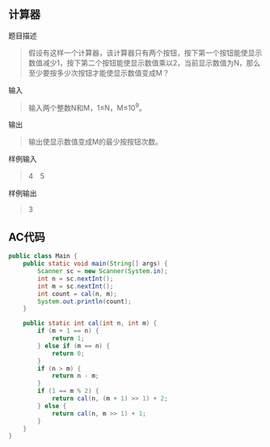 ## 计算器

题目描述

> 假设有这样一个计算器，该计算器只有两个按钮，按下第一个按钮能使显示数值减少1，按下第二个按钮能使显示数值乘以2，当前显示数值为N，那么至少要按多少次按钮才能使显示数值变成M？

输入

> 输入两个整数N和M，1≤N，M≤10<sup>9</sup>。

输出

> 输出使显示数值变成M的最少按按钮次数。

样例输入

> 4　5

样例输出

> 3



## AC代码

```java 
public class Main {
    public static void main(String[] args) {
        Scanner sc = new Scanner(System.in);
        int n = sc.nextInt();
        int m = sc.nextInt();
        int count = cal(n, m);
        System.out.println(count);
    }

    public static int cal(int n, int m) {
        if (m + 1 == n) {
            return 1;
        } else if (m == n) {
            return 0;
        }
        if (n > m) {
            return n - m;
        }
        if (1 == m % 2) {
            return cal(n, (m + 1) >> 1) + 2;
        } else {
            return cal(n, m >> 1) + 1;
        }
    }
}
```


